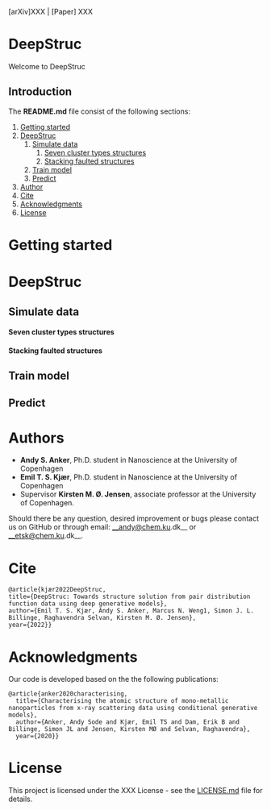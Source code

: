 [arXiv]XXX  |  [Paper] XXX

# DeepStruc
Welcome to DeepStruc

## Introduction

The __README.md__ file consist of the following sections:

1. [Getting started](#getting-started)
2. [DeepStruc](#DeepStruc)
    1. [Simulate data](#simulate-data)
        1. [Seven cluster types structures](#seven-cluster-types-structures)
        2. [Stacking faulted structures](#stacking-faulted-structures)
    2. [Train model](#train-model)
    3. [Predict](#predict)
3. [Author](#author)
4. [Cite](#cite)
5. [Acknowledgments](#Acknowledgments)
6. [License](#license)

# Getting started


# DeepStruc

## Simulate data

#### Seven cluster types structures

#### Stacking faulted structures

## Train model

## Predict

# Authors
* __Andy S. Anker__, Ph.D. student in Nanoscience at the University of Copenhagen   
* __Emil T. S. Kjær__, Ph.D. student in Nanoscience at the University of Copenhagen   
* Supervisor __Kirsten M. Ø. Jensen__, associate professor at the University of Copenhagen.  
 
Should there be any question, desired improvement or bugs please contact us on GitHub or 
through email: __andy@chem.ku.dk__ or __etsk@chem.ku.dk__.

# Cite
```
@article{kjær2022DeepStruc,
title={DeepStruc: Towards structure solution from pair distribution function data using deep generative models},
author={Emil T. S. Kjær, Andy S. Anker, Marcus N. Weng1, Simon J. L. Billinge, Raghavendra Selvan, Kirsten M. Ø. Jensen},
year={2022}}
```

# Acknowledgments
Our code is developed based on the the following publications:
```
@article{anker2020characterising,
  title={Characterising the atomic structure of mono-metallic nanoparticles from x-ray scattering data using conditional generative models},
  author={Anker, Andy Sode and Kjær, Emil TS and Dam, Erik B and Billinge, Simon JL and Jensen, Kirsten MØ and Selvan, Raghavendra},
  year={2020}}
```

# License
This project is licensed under the XXX License - see the [LICENSE.md](LICENSE.md) file for details.

